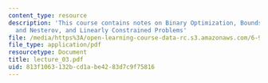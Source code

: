 ```yaml
---
content_type: resource
description: 'This course contains notes on Binary Optimization, Bounds: Goemans-Williamson
  and Nesterov, and Linearly Constrained Problems'
file: /media/https%3A/open-learning-course-data-rc.s3.amazonaws.com/6-972-algebraic-techniques-and-semidefinite-optimization-spring-2006/813f1063132bcd1abe4283d7c9f75816_lecture_03.pdf
file_type: application/pdf
resourcetype: Document
title: lecture_03.pdf
uid: 813f1063-132b-cd1a-be42-83d7c9f75816
---
```

